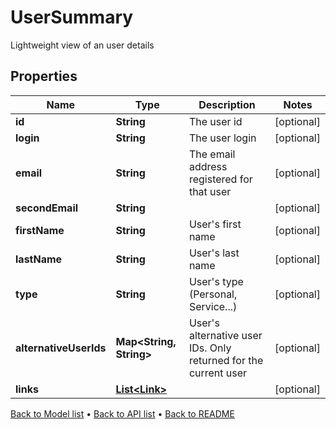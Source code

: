 

# UserSummary

Lightweight view of an user details

## Properties

| Name | Type | Description | Notes |
|------------ | ------------- | ------------- | -------------|
|**id** | **String** | The user id |  [optional] |
|**login** | **String** | The user login |  [optional] |
|**email** | **String** | The email address registered for that user |  [optional] |
|**secondEmail** | **String** |  |  [optional] |
|**firstName** | **String** | User&#39;s first name |  [optional] |
|**lastName** | **String** | User&#39;s last name |  [optional] |
|**type** | **String** | User&#39;s type (Personal, Service...) |  [optional] |
|**alternativeUserIds** | **Map&lt;String, String&gt;** | User&#39;s alternative user IDs. Only returned for the current user |  [optional] |
|**links** | [**List&lt;Link&gt;**](Link.md) |  |  [optional] |



[Back to Model list](../README.md#documentation-for-models) &#8226; [Back to API list](../README.md#documentation-for-api-endpoints) &#8226; [Back to README](../README.md)


